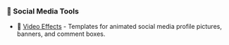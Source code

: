 ### 🎥 Social Media Tools

- 🎥 [Video Effects](https://videoeffects.com/) - Templates for animated social media profile pictures, banners, and comment boxes.
